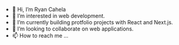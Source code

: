 - 👋 Hi, I’m Ryan Cahela
- 👀 I’m interested in web development.
- 🌱 I’m currently building protfolio projects with React and Next.js.
- 💞️ I’m looking to collaborate on web applications.
- 📫 How to reach me ...

<!---
RyanCahela/RyanCahela is a ✨ special ✨ repository because its `README.md` (this file) appears on your GitHub profile.
You can click the Preview link to take a look at your changes.
--->
